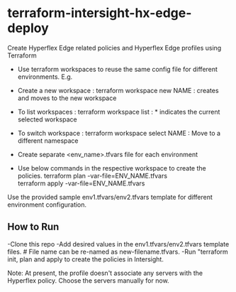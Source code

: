 # terraform-intersight-hx-edge-deploy
Create Hyperflex Edge related policies and Hyperflex Edge profiles using Terraform 

- Use terraform workspaces to reuse the same config file for different environments. 
E.g. 
- Create a new workspace : terraform workspace new NAME      : creates and moves to the new workspace 
- To list workspaces     : terraform workspace list          : * indicates the current selected workspace
- To switch workspace    : terraform workspace select NAME   : Move to a different namespace

- Create separate <env_name>.tfvars file for each environment 
- Use below commands in the respective workspace to create the policies. 
terraform plan -var-file=ENV_NAME.tfvars   
terraform apply -var-file=ENV_NAME.tfvars

Use the provided sample env1.tfvars/env2.tfvars template for different environment configuration. 

## How to Run
-Clone this repo
-Add desired values in the env1.tfvars/env2.tfvars template files. # File name can be re-named as new-filename.tfvars. 
-Run "terraform init, plan and apply to create the policies in Intersight. 

Note: 
At present, the profile doesn't associate any servers with the Hyperflex policy. Choose the servers manually for now. 
